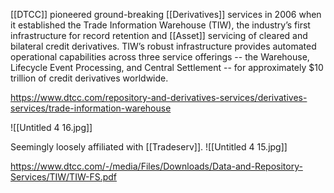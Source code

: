 [[DTCC]] pioneered ground-breaking [[Derivatives]] services in 2006 when it established the Trade Information Warehouse (TIW), the industry’s first infrastructure for record retention and [[Asset]] servicing of cleared and bilateral credit derivatives. TIW’s robust infrastructure provides automated operational capabilities across three service offerings -- the Warehouse, Lifecycle Event Processing, and Central Settlement -- for approximately $10 trillion of credit derivatives worldwide.

https://www.dtcc.com/repository-and-derivatives-services/derivatives-services/trade-information-warehouse


![[Untitled 4 16.jpg]]

Seemingly loosely affiliated with [[Tradeserv]]. 
![[Untitled 4 15.jpg]]

https://www.dtcc.com/-/media/Files/Downloads/Data-and-Repository-Services/TIW/TIW-FS.pdf
